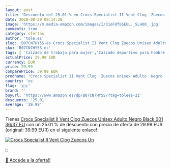 ```yaml
---
layout: post
title: 'Descuento del 25.01 % en Crocs Specialist II Vent Clog  Zuecos Un'
date: 2020-08-29 09:14:28
image: 'https://m.media-amazon.com/images/I/31oFUf86EUL._SL400_.jpg'
comments: true
category: ofertas
author: 'tole.es'
slug: 'B07CN7HY5S-es Crocs Specialist II Vent Clog Zuecos Unisex Adulto Negro...'
sku: 'B07CN7HY5S-es'
tags: [ 'Calzado de trabajo para mujer','Calzado deportivo para hombre','Calzado sanitario y de hostelería para mujer','Chanclas y sandalias de piscina para hombre','Sandalias y chanclas para niña','Zapatillas y calzado deportivo para hombre','Zapatos','Zapatos para hombre','Zapatos para mujer','Zapatos para niñas pequeñas','Zapatos y complementos','Zuecos sanitarios y de hostelería para mujer','Zuecos y mules para hombre','zuecos', ]
actualPrice: 29.99 EUR
currency: EUR
price: 29.99
comparePrice: 39.99 EUR
prodname: 'Crocs Specialist II Vent Clog  Zuecos Unisex Adulto  Negro  Black 001   36/37 EU'
country: 'es'
flag: '🇪🇸'
brand: ''
buyurl: 'https://www.amazon.es/dp/B07CN7HY5S/?tag=tolees-21'
descuento: '25.01'
average: '29.99'
---
```


Tienes [Crocs Specialist II Vent Clog  Zuecos Unisex Adulto  Negro  Black 001   36/37 EU](https://www.amazon.es/dp/B07CN7HY5S/?tag=tolees-21) con un 25.01 % de descuento con precio de oferta de 29.99 EUR (original: 39.99 EUR) en el siguiente enlace!

[![Crocs Specialist II Vent Clog  Zuecos Un](https://m.media-amazon.com/images/I/31oFUf86EUL._SL400_.jpg)](https://www.amazon.es/dp/B07CN7HY5S/?tag=tolees-21)

ℹ️:


[🛒 Accede a la oferta!!](https://www.amazon.es/dp/B07CN7HY5S/?tag=tolees-21)
